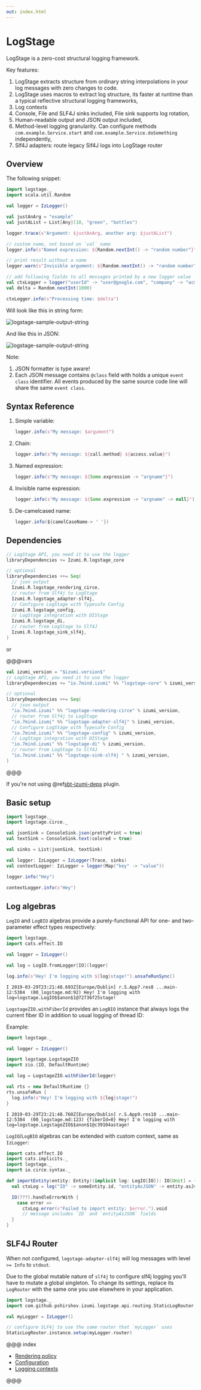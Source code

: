 ```yaml
---
out: index.html
---
```

LogStage
========

LogStage is a zero-cost structural logging framework.

Key features:

1. LogStage extracts structure from ordinary string interpolations in your log messages with zero changes to code.
2. LogStage uses macros to extract log structure, its faster at runtime than a typical reflective structural logging frameworks,
3. Log contexts
4. Console, File and SLF4J sinks included, File sink supports log rotation,
5. Human-readable output and JSON output included,
6. Method-level logging granularity. Can configure methods `com.example.Service.start` and `com.example.Service.doSomething` independently,
7. Slf4J adapters: route legacy Slf4J logs into LogStage router

Overview
--------

The following snippet:

```scala mdoc:silent
import logstage._
import scala.util.Random

val logger = IzLogger()

val justAnArg = "example"
val justAList = List[Any](10, "green", "bottles")

logger.trace(s"Argument: $justAnArg, another arg: $justAList")

// custom name, not based on `val` name
logger.info(s"Named expression: ${Random.nextInt() -> "random number"}")

// print result without a name
logger.warn(s"Invisible argument: ${Random.nextInt() -> "random number" -> null}")

// add following fields to all messages printed by a new logger value
val ctxLogger = logger("userId" -> "user@google.com", "company" -> "acme")
val delta = Random.nextInt(1000)

ctxLogger.info(s"Processing time: $delta")
```

Will look like this in string form:

![logstage-sample-output-string](media/00-logstage-sample-output-string.png)

And like this in JSON:

![logstage-sample-output-string](media/00-logstage-sample-output-json.png)

Note:

1. JSON formatter is type aware!
2. Each JSON message contains `@class` field with holds a unique `event class` identifier.
   All events produced by the same source code line will share the same `event class`.
   
Syntax Reference
------------

1) Simple variable:
   ```scala
   logger.info(s"My message: $argument")
   ```
2) Chain:
   ```scala
   logger.info(s"My message: ${call.method} ${access.value}")
   ```
3) Named expression:
   ```scala
   logger.info(s"My message: ${Some.expression -> "argname"}")
   ```
4) Invisible name expression:
   ```scala
   logger.info(s"My message: ${Some.expression -> "argname" -> null}")
   ```
5) De-camelcased name:
   ```scala
   logger.info(${camelCaseName-> ' '})
   ```

Dependencies
------------

```scala
// LogStage API, you need it to use the logger
libraryDependencies += Izumi.R.logstage_core

// optional
libraryDependencies ++= Seq(
  // json output
  Izumi.R.logstage_rendering_circe,
  // router from Slf4j to LogStage
  Izumi.R.logstage_adapter-slf4j,
  // Configure LogStage with Typesafe Config
  Izumi.R.logstage_config,
  // LogStage integration with DIStage 
  Izumi.R.logstage_di,
  // router from LogStage to Slf4J
  Izumi.R.logstage_sink_slf4j,
)
```

or

@@@vars
```scala
val izumi_version = "$izumi.version$"
// LogStage API, you need it to use the logger
libraryDependencies += "io.7mind.izumi" %% "logstage-core" % izumi_version

// optional
libraryDependencies ++= Seq(
  // json output
  "io.7mind.izumi" %% "logstage-rendering-circe" % izumi_version,
  // router from Slf4j to LogStage
  "io.7mind.izumi" %% "logstage-adapter-slf4j" % izumi_version,    
  // Configure LogStage with Typesafe Config
  "io.7mind.izumi" %% "logstage-config" % izumi_version,
  // LogStage integration with DIStage 
  "io.7mind.izumi" %% "logstage-di" % izumi_version,
  // router from LogStage to Slf4J
  "io.7mind.izumi" %% "logstage-sink-slf4j " % izumi_version,
)
```
@@@

If you're not using @ref[sbt-izumi-deps](../sbt/00_sbt.md#bills-of-materials) plugin.

Basic setup
-----------

```scala mdoc:reset:silent
import logstage._
import logstage.circe._

val jsonSink = ConsoleSink.json(prettyPrint = true)
val textSink = ConsoleSink.text(colored = true)

val sinks = List(jsonSink, textSink)

val logger: IzLogger = IzLogger(Trace, sinks)
val contextLogger: IzLogger = logger(Map("key" -> "value"))

logger.info("Hey")

contextLogger.info(s"Hey")
```

Log algebras
------------

`LogIO` and `LogBIO` algebras provide a purely-functional API for one- and two-parameter effect types respectively:

```scala mdoc:reset
import logstage._
import cats.effect.IO

val logger = IzLogger()

val log = LogIO.fromLogger[IO](logger)

log.info(s"Hey! I'm logging with ${log}stage!").unsafeRunSync()
```

```
I 2019-03-29T23:21:48.693Z[Europe/Dublin] r.S.App7.res8 ...main-12:5384  (00_logstage.md:92) Hey! I'm logging with log=logstage.LogIO$$anon$1@72736f25stage!
```

`LogstageZIO.withFiberId` provides an `LogBIO` instance that always logs the current fiber ID in addition to usual logging of thread ID:

Example: 

```scala mdoc:invisible:reset
import logstage._

val logger = IzLogger()
```

```scala mdoc
import logstage.LogstageZIO
import zio.{IO, DefaultRuntime}

val log = LogstageZIO.withFiberId(logger)

val rts = new DefaultRuntime {}
rts.unsafeRun {
  log.info(s"Hey! I'm logging with ${log}stage!")
}
```

```
I 2019-03-29T23:21:48.760Z[Europe/Dublin] r.S.App9.res10 ...main-12:5384  (00_logstage.md:123) {fiberId=0} Hey! I'm logging with log=logstage.LogstageZIO$$anon$1@c39104astage!
```

`LogIO`/`LogBIO` algebras can be extended with custom context, same as `IzLogger`:

```scala
import cats.effect.IO
import cats.implicits._
import logstage._
import io.circe.syntax._

def importEntity(entity: Entity)(implicit log: LogIO[IO]): IO[Unit] = {
  val ctxLog = log("ID" -> someEntity.id, "entityAsJSON" -> entity.asJson.pretty(Printer.spaces2))

  IO(???).handleErrorWith {
    case error =>
      ctxLog.error(s"Failed to import entity: $error.").void
      // message includes `ID` and `entityAsJSON` fields
  }
}
```

SLF4J Router
------------

When not configured, `logstage-adapter-slf4j` will log messages with level `>= Info` to `stdout`.

Due to the global mutable nature of `slf4j` to configure slf4j logging you'll
have to mutate a global singleton. To change its settings, replace its `LogRouter`
with the same one you use elsewhere in your application. 

```scala mdoc:reset
import logstage._
import com.github.pshirshov.izumi.logstage.api.routing.StaticLogRouter

val myLogger = IzLogger()

// configure SLF4j to use the same router that `myLogger` uses
StaticLogRouter.instance.setup(myLogger.router)
```

@@@ index

* [Rendering policy](policy.md)
* [Configuration](config.md)
* [Logging contexts](custom_ctx.md)

@@@
